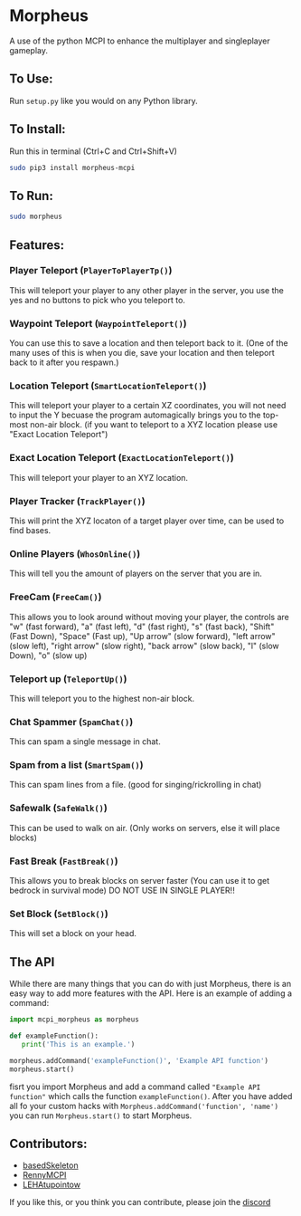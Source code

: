 # Morpheus
A use of the python MCPI to enhance the multiplayer and singleplayer gameplay.
## To Use:
Run `setup.py` like you would on any Python library.
## To Install:
Run this in terminal (Ctrl+C and Ctrl+Shift+V)
```bash
sudo pip3 install morpheus-mcpi
```
## To Run:
```bash
sudo morpheus
```
## Features:
### Player Teleport (`PlayerToPlayerTp()`)
This will teleport your player to any other player in the server, you use the yes and no buttons to pick who you teleport to.
### Waypoint Teleport (`WaypointTeleport()`)
You can use this to save a location and then teleport back to it. (One of the many uses of this is when you die, save your location and then teleport back to it after you respawn.)
### Location Teleport (`SmartLocationTeleport()`)
This will teleport your player to a certain XZ coordinates, you will not need to input the Y becuase the program automagically brings you to the top-most non-air block. (if you want to teleport to a XYZ location please use "Exact Location Teleport")
### Exact Location Teleport (`ExactLocationTeleport()`)
This will teleport your player to an XYZ location.
### Player Tracker (`TrackPlayer()`)
This will print the XYZ locaton of a target player over time, can be used to find bases.
### Online Players (`WhosOnline()`)
This will tell you the amount of players on the server that you are in.
### FreeCam (`FreeCam()`)
This allows you to look around without moving your player, the controls are "w" (fast forward), "a" (fast left), "d" (fast right), "s" (fast back), "Shift" (Fast Down), "Space" (Fast up), "Up arrow" (slow forward), "left arrow" (slow left), "right arrow" (slow right), "back arrow" (slow back), "l" (slow Down), "o" (slow up)
### Teleport up (`TeleportUp()`)
This will teleport you to the highest non-air block.
### Chat Spammer (`SpamChat()`)
This can spam a single message in chat.
### Spam from a list (`SmartSpam()`)
This can spam lines from a file. (good for singing/rickrolling in chat)
### Safewalk (`SafeWalk()`)
This can be used to walk on air. (Only works on servers, else it will place blocks)
### Fast Break (`FastBreak()`)
This allows you to break blocks on server faster (You can use it to get bedrock in survival mode) DO NOT USE IN SINGLE PLAYER!!
### Set Block (`SetBlock()`)
This will set a block on your head.
## The API
While there are many things that you can do with just Morpheus, there is an easy way to add more features with the API.
Here is an example of adding a command:
```python
import mcpi_morpheus as morpheus

def exampleFunction():
   print('This is an example.')

morpheus.addCommand('exampleFunction()', 'Example API function')
morpheus.start()
```
fisrt you import Morpheus and add a command called `"Example API function"` which calls the function `exampleFunction()`.
After you have added all fo your custom hacks with `Morpheus.addCommand('function', 'name')` you can run `Morpheus.start()` to start Morpheus.
## Contributors:
- [basedSkeleton](https://github.com/basedSkeleton)
- [RennyMCPI](https://github.com/rennymcpi)
- [LEHAtupointow](https://github.com/leha-code)

If you like this, or you think you can contribute, please join the [discord](https://discord.com/invite/ADcAPeBb4M)
